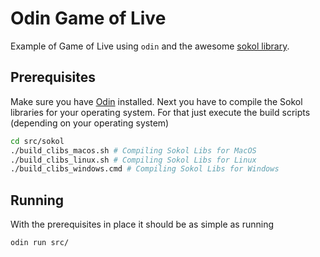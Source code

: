 # Odin Game of Live 
Example of Game of Live using `odin` and the awesome [sokol library](https://github.com/floooh/sokol-odin).


## Prerequisites 
Make sure you have [Odin](https://odin-lang.org/) installed. Next you have to compile the Sokol libraries for your operating system. For that just execute the build scripts (depending on your operating system)

```bash
cd src/sokol
./build_clibs_macos.sh # Compiling Sokol Libs for MacOS
./build_clibs_linux.sh # Compiling Sokol Libs for Linux 
./build_clibs_windows.cmd # Compiling Sokol Libs for Windows 
```

## Running 
With the prerequisites in place it should be as simple as running

```bash
odin run src/
```

